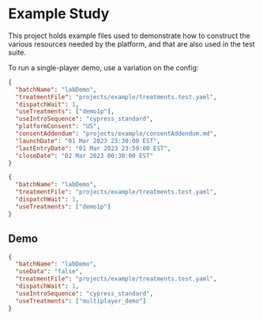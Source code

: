 # Example Study

This project holds example files used to demonstrate how to construct the various resources needed by the platform, and that are also used in the test suite.

To run a single-player demo, use a variation on the config:

```json
{
  "batchName": "labDemo",
  "treatmentFile": "projects/example/treatments.test.yaml",
  "dispatchWait": 1,
  "useTreatments": ["demo1p"],
  "useIntroSequence": "cypress_standard",
  "platformConsent": "US",
  "consentAddendum": "projects/example/consentAddendum.md",
  "launchDate": "01 Mar 2023 23:30:00 EST",
  "lastEntryDate": "01 Mar 2023 23:59:00 EST",
  "closeDate": "02 Mar 2023 00:30:00 EST"
}
```

```json
{
  "batchName": "labDemo",
  "treatmentFile": "projects/example/treatments.test.yaml",
  "dispatchWait": 1,
  "useTreatments": ["demo1p"]
}
```


## Demo
```json
{
  "batchName": "labDemo",
  "useData": "false",
  "treatmentFile": "projects/example/treatments.test.yaml",
  "dispatchWait": 1,
  "useIntroSequence": "cypress_standard",
  "useTreatments": ["multiplayer_demo"]
}
```